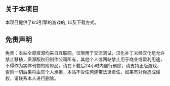 ## 关于本项目
本项目提供了kr2引擎的游戏的, 以及下载方式。

## 免责声明
免责：本站全部资源均来自互联网，仅限用于交流测试，汉化补丁未经汉化组允许禁止移植，资源版权归制作公司所有，其他个人或网站禁止用于商业或盈利用途，不得作为实体刊物的附带品，请在下载后24小时内自行删除，请支持正版游戏，否则一切后果将由其个人承担，本站不受任何连带法律责任，如果有对你造成侵权，请联系本人进行删除。



